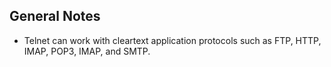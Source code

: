 ## General Notes
* Telnet can work with cleartext application protocols such as FTP, HTTP, IMAP, POP3, IMAP, and SMTP.
